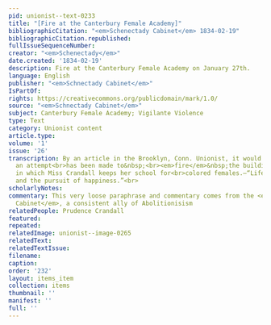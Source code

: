 ```yaml
---
pid: unionist--text-0233
title: "[Fire at the Canterbury Female Academy]"
bibliographicCitation: "<em>Schenectady Cabinet</em> 1834-02-19"
bibliographicCitation.republished: 
fullIssueSequenceNumber: 
creator: "<em>Schenectady</em>"
date.created: '1834-02-19'
description: Fire at the Canterbury Female Academy on January 27th.
language: English
publisher: "<em>Schnectady Cabinet</em>"
IsPartOf: 
rights: https://creativecommons.org/publicdomain/mark/1.0/
source: "<em>Schnectady Cabinet</em>"
subject: Canterbury Female Academy; Vigilante Violence
type: Text
category: Unionist content
article.type: 
volume: '1'
issue: '26'
transcription: By an article in the Brooklyn, Conn. Unionist, it would appear that
  an attempt<br>has been made to&nbsp;<br><em>fire</em>&nbsp;the building at Canterbury,
  in which Miss Crandall keeps her school for<br>colored females.—“Life, liberty,
  and the pursuit of happiness.”<br>
scholarlyNotes: 
commentary: This very loose paraphrase and commentary comes from the <em>Schnectady
  Cabinet</em>, a consistent ally of Abolitionisism
relatedPeople: Prudence Crandall
featured: 
repeated: 
relatedImage: unionist--image-0265
relatedText: 
relatedTextIssue: 
filename: 
caption: 
order: '232'
layout: items_item
collection: items
thumbnail: ''
manifest: ''
full: ''
---
```

